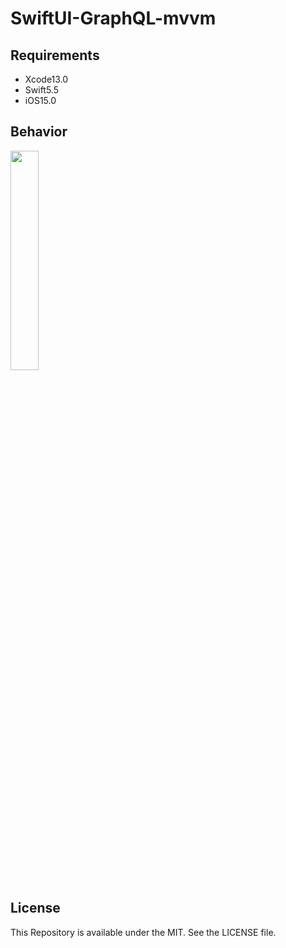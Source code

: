 # SwiftUI-GraphQL-mvvm

## Requirements
* Xcode13.0
* Swift5.5
* iOS15.0

## Behavior

<img width=30% src=https://user-images.githubusercontent.com/55640271/137599030-b9102d30-56f0-49d1-a1b9-e63962e1a417.gif>

## License
This Repository is available under the MIT. See the LICENSE file.
